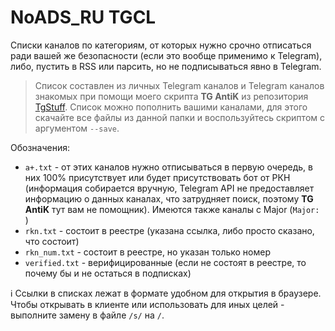 # NoADS_RU TGCL

Списки каналов по категориям, от которых нужно срочно отписаться ради вашей же безопасности (если это вообще применимо к Telegram), либо, пустить в RSS или парсить, но не подписываться явно в Telegram.

> Список составлен из личных Telegram каналов и Telegram каналов знакомых при помощи моего скрипта **TG AntiK** из репозитория [TgStuff](https://github.com/Zalexanninev15/TgStuff). Список можно пополнить вашими каналами, для этого скачайте все файлы из данной папки и воспользуйтесь скриптом с аргументом `--save`.

Обозначения:
- `a+.txt` - от этих каналов нужно отписываться в первую очередь, в них 100% присутствует или будет присутствовать бот от РКН (информация собирается вручную, Telegram API не предоставляет информацию о данных каналах, что затрудняет поиск, поэтому **TG AntiK** тут вам не помощник). Имеются также каналы с Major (`Major: `)
- `rkn.txt` - состоит в реестре (указана ссылка, либо просто сказано, что состоит)
- `rkn_num.txt` - состоит в реестре, но указан только номер
- `verified.txt` - верифицированные (если не состоят в реестре, то почему бы и не остаться в подписках)

ℹ️ Ссылки в списках лежат в формате удобном для открытия в браузере. Чтобы открывать в клиенте или использовать для иных целей - выполните замену в файле `/s/` на `/`.